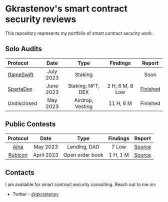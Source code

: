 # Gkrastenov's smart contract security reviews

This repository represents my portfolio of smart contract security work.

## Solo Audits


| Protocol           | Date       | Type                | Findings             | Report      |
| :----------------- | :---------:| :-----------------: | :------------------: | :---------: |
| [GameSwift](https://twitter.com/GameSwift_io)         |  July 2023 |  Staking            |                      | Soon        |
| [SpartaDex](https://twitter.com/Spartadex_io)          |  June 2023 |  Staking, NFT, DEX  |  2 H, 6 M, 8 Low     | [Finished](./solo/SpartaDex-Security-Review.md)   |
| Undisclosed        |  May 2023  |  Airdrop, Vesting   |  11 H, 8 M           | Finished    |


## Public Contests

| Protocol                                       | Date       | Type                | Findings             | Report                                                  |
| :--------------------------------------------: | :---------:| :-----------------: | :------------------: | :------------------------------------------------------:|
| [Ajna](https://www.ajna.finance/)              |  May 2023  |  Lending, DAO       |  7 Low               | [Source](./contests/Ajna-code4rena-security-review.md)| 
| [Rubicon](https://twitter.com/rubicondefi)     |  April 2023|  Open order book    |  1 H, 1 M                 | [Source](./contests/Rubicon-code4rena-security-review.md)|                                              |


## Contacts

I am available for smart contract security consulting. Reach out to me on:

- Twitter - [@gkrastenov](https://twitter.com/gkrastenov)
